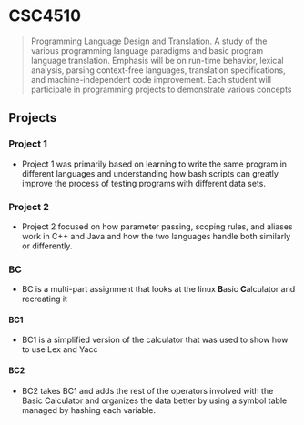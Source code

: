 # CSC4510
>Programming Language Design and Translation. A study of the various programming language paradigms and basic program language translation. Emphasis will be on run-time behavior, lexical analysis, parsing context-free languages, translation specifications, and machine-independent code improvement. Each student will participate in programming projects to demonstrate various concepts

## Projects

### Project 1
* Project 1 was primarily based on learning to write the same program in different languages and understanding how bash scripts can greatly improve the process of testing programs with different data sets. 

### Project 2
* Project 2 focused on how parameter passing, scoping rules, and aliases work in C++ and Java and how the two languages handle both similarly or differently.  

### BC
* BC is a multi-part assignment that looks at the linux **B**asic **C**alculator and recreating it

#### BC1
* BC1 is a simplified version of the calculator that was used to show how to use Lex and Yacc 

#### BC2
* BC2 takes BC1 and adds the rest of the operators involved with the Basic Calculator and organizes the data better by using a symbol table managed by hashing each variable.
